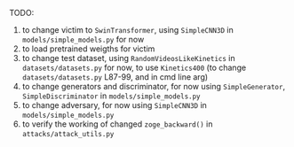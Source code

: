 TODO:

1. to change victim to `SwinTransformer`, using `SimpleCNN3D` in `models/simple_models.py` for now
2. to load pretrained weigths for victim
3. to change test dataset, using `RandomVideosLikeKinetics` in `datasets/datasets.py` for now, to use `Kinetics400` (to change `datasets/datasets.py` L87-99, and in cmd line arg)
4. to change generators and discriminator, for now using `SimpleGenerator`, `SimpleDiscriminator` in `models/simple_models.py`
5. to change adversary, for now using `SimpleCNN3D` in `models/simple_models.py`
6. to verify the working of changed `zoge_backward()` in `attacks/attack_utils.py`